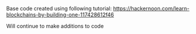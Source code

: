 Base code created using following tutorial:
https://hackernoon.com/learn-blockchains-by-building-one-117428612f46

Will continue to make additions to code
